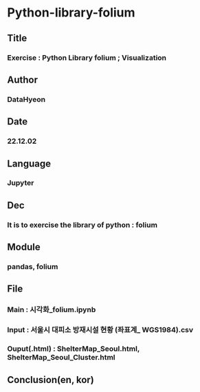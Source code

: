 # Python-library-folium
## 
## Title
### Exercise : Python Library folium ; Visualization
###
## Author
### DataHyeon
###
## Date
### 22.12.02
###
## Language
###  Jupyter
###
## Dec
### It is to exercise the library of python : folium 
###
## Module
### pandas, folium
## File
### Main : 시각화_folium.ipynb
### Input : 서울시 대피소 방재시설 현황 (좌표계_ WGS1984).csv
### Ouput(.html) : ShelterMap_Seoul.html, ShelterMap_Seoul_Cluster.html
###
## Conclusion(en, kor)
